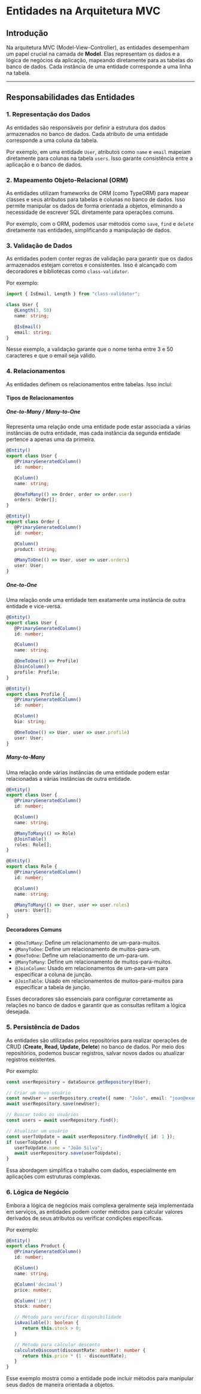 # Entidades na Arquitetura MVC

## Introdução

Na arquitetura MVC (Model-View-Controller), as entidades desempenham um papel crucial na camada de **Model**. Elas representam os dados e a lógica de negócios da aplicação, mapeando diretamente para as tabelas do banco de dados. Cada instância de uma entidade corresponde a uma linha na tabela.

---

## Responsabilidades das Entidades

### 1. Representação dos Dados
As entidades são responsáveis por definir a estrutura dos dados armazenados no banco de dados. Cada atributo de uma entidade corresponde a uma coluna da tabela.

Por exemplo, em uma entidade `User`, atributos como `name` e `email` mapeiam diretamente para colunas na tabela `users`. Isso garante consistência entre a aplicação e o banco de dados.

### 2. Mapeamento Objeto-Relacional (ORM)
As entidades utilizam frameworks de ORM (como TypeORM) para mapear classes e seus atributos para tabelas e colunas no banco de dados. Isso permite manipular os dados de forma orientada a objetos, eliminando a necessidade de escrever SQL diretamente para operações comuns.

Por exemplo, com o ORM, podemos usar métodos como `save`, `find` e `delete` diretamente nas entidades, simplificando a manipulação de dados.

### 3. Validação de Dados
As entidades podem conter regras de validação para garantir que os dados armazenados estejam corretos e consistentes. Isso é alcançado com decoradores e bibliotecas como `class-validator`.

Por exemplo:

```typescript
import { IsEmail, Length } from "class-validator";

class User {
   @Length(3, 50)
   name: string;

   @IsEmail()
   email: string;
}
```
Nesse exemplo, a validação garante que o nome tenha entre 3 e 50 caracteres e que o email seja válido.

### 4. Relacionamentos
As entidades definem os relacionamentos entre tabelas. Isso inclui:

#### Tipos de Relacionamentos

##### One-to-Many / Many-to-One
Representa uma relação onde uma entidade pode estar associada a várias instâncias de outra entidade, mas cada instância da segunda entidade pertence a apenas uma da primeira.

```typescript
@Entity()
export class User {
   @PrimaryGeneratedColumn()
   id: number;

   @Column()
   name: string;

   @OneToMany(() => Order, order => order.user)
   orders: Order[];
}

@Entity()
export class Order {
   @PrimaryGeneratedColumn()
   id: number;

   @Column()
   product: string;

   @ManyToOne(() => User, user => user.orders)
   user: User;
}
```

##### One-to-One
Uma relação onde uma entidade tem exatamente uma instância de outra entidade e vice-versa.

```typescript
@Entity()
export class User {
   @PrimaryGeneratedColumn()
   id: number;

   @Column()
   name: string;

   @OneToOne(() => Profile)
   @JoinColumn()
   profile: Profile;
}

@Entity()
export class Profile {
   @PrimaryGeneratedColumn()
   id: number;

   @Column()
   bio: string;

   @OneToOne(() => User, user => user.profile)
   user: User;
}
```

##### Many-to-Many
Uma relação onde várias instâncias de uma entidade podem estar relacionadas a várias instâncias de outra entidade.

```typescript
@Entity()
export class User {
   @PrimaryGeneratedColumn()
   id: number;

   @Column()
   name: string;

   @ManyToMany(() => Role)
   @JoinTable()
   roles: Role[];
}

@Entity()
export class Role {
   @PrimaryGeneratedColumn()
   id: number;

   @Column()
   name: string;

   @ManyToMany(() => User, user => user.roles)
   users: User[];
}
```

#### Decoradores Comuns

- `@OneToMany`: Define um relacionamento de um-para-muitos.
- `@ManyToOne`: Define um relacionamento de muitos-para-um.
- `@OneToOne`: Define um relacionamento de um-para-um.
- `@ManyToMany`: Define um relacionamento de muitos-para-muitos.
- `@JoinColumn`: Usado em relacionamentos de um-para-um para especificar a coluna de junção.
- `@JoinTable`: Usado em relacionamentos de muitos-para-muitos para especificar a tabela de junção.

Esses decoradores são essenciais para configurar corretamente as relações no banco de dados e garantir que as consultas reflitam a lógica desejada.

### 5. Persistência de Dados
As entidades são utilizadas pelos repositórios para realizar operações de CRUD (**Create, Read, Update, Delete**) no banco de dados. Por meio dos repositórios, podemos buscar registros, salvar novos dados ou atualizar registros existentes.

Por exemplo:

```typescript
const userRepository = dataSource.getRepository(User);

// Criar um novo usuário
const newUser = userRepository.create({ name: "João", email: "joao@example.com" });
await userRepository.save(newUser);

// Buscar todos os usuários
const users = await userRepository.find();

// Atualizar um usuário
const userToUpdate = await userRepository.findOneBy({ id: 1 });
if (userToUpdate) {
   userToUpdate.name = "João Silva";
   await userRepository.save(userToUpdate);
}
```

Essa abordagem simplifica o trabalho com dados, especialmente em aplicações com estruturas complexas.

### 6. Lógica de Negócio
Embora a lógica de negócios mais complexa geralmente seja implementada em serviços, as entidades podem conter métodos para calcular valores derivados de seus atributos ou verificar condições específicas.

Por exemplo:

```typescript
@Entity()
export class Product {
   @PrimaryGeneratedColumn()
   id: number;

   @Column()
   name: string;

   @Column('decimal')
   price: number;

   @Column('int')
   stock: number;

   // Método para verificar disponibilidade
   isAvailable(): boolean {
      return this.stock > 0;
   }

   // Método para calcular desconto
   calculateDiscount(discountRate: number): number {
      return this.price * (1 - discountRate);
   }
}
```

Esse exemplo mostra como a entidade pode incluir métodos para manipular seus dados de maneira orientada a objetos.
